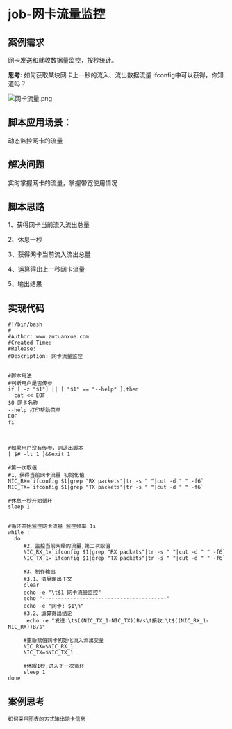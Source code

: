 # job-网卡流量监控

## 案例需求

网卡发送和就收数据量监控，按秒统计。

**思考:** 如何获取某块网卡上一秒的流入、流出数据流量
ifconfig中可以获得，你知道吗？

![网卡流量.png](https://www.zutuanxue.com:8000/static/media/images/2020/10/6/1601963911887.png)

## 脚本应用场景：

动态监控网卡的流量

## 解决问题

实时掌握网卡的流量，掌握带宽使用情况

## 脚本思路

1、获得网卡当前流入流出总量

2、休息一秒

3、获得网卡当前流入流出总量

4、运算得出上一秒网卡流量

5、输出结果

## 实现代码

```
#!/bin/bash
# 
#Author: www.zutuanxue.com
#Created Time: 
#Release: 
#Description: 网卡流量监控


#脚本用法
#判断用户是否传参
if [ -z "$1"] || [ "$1" == "--help" ];then
  cat << EOF
$0 网卡名称
--help 打印帮助菜单
EOF
fi



#如果用户没有传参，则退出脚本
[ $# -lt 1 ]&&exit 1

#第一次取值
#1、获得当前网卡流量 初始化值
NIC_RX=`ifconfig $1|grep "RX packets"|tr -s " "|cut -d " " -f6`
NIC_TX=`ifconfig $1|grep "TX packets"|tr -s " "|cut -d " " -f6`

#休息一秒开始循环
sleep 1


#循环开始监控网卡流量 监控频率 1s
while :
  do
     #2、监控当前网络的流量,第二次取值
     NIC_RX_1=`ifconfig $1|grep "RX packets"|tr -s " "|cut -d " " -f6`
     NIC_TX_1=`ifconfig $1|grep "TX packets"|tr -s " "|cut -d " " -f6`  
     
     #3、制作输出
     #3.1、清屏输出下文
     clear
     echo -e "\t$1 网卡流量监控"
     echo "----------------------------------------"
     echo -e "网卡: $1\n"
     #3.2、运算得出结论
      echo -e "发送:\t$((NIC_TX_1-NIC_TX))B/s\t接收:\t$((NIC_RX_1-NIC_RX))B/s"
     
     #重新赋值网卡初始化流入流出变量
     NIC_RX=$NIC_RX_1
     NIC_TX=$NIC_TX_1
     
     #休眠1秒,进入下一次循环
     sleep 1
done
```

## 案例思考

```
如何采用图表的方式输出网卡信息
```
